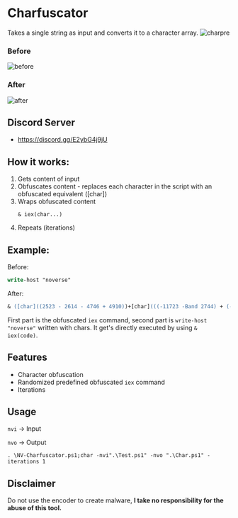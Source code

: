 # Charfuscator
Takes a single string as input and converts it to a character array.
![charpre](https://github.com/5Noxi/Charfuscator/blob/main/NV-Char.png?raw=true)
### Before
![before](https://github.com/5Noxi/Charfuscator/blob/main/Before.png?raw=true) 
### After
![after](https://github.com/5Noxi/Charfuscator/blob/main/After.png?raw=true)

## Discord Server 
- https://discord.gg/E2ybG4j9jU

## How it works:
1. Gets content of input
2. Obfuscates content - replaces each character in the script with an obfuscated equivalent ([char])
3. Wraps obfuscated content
   ```
   & iex(char...)
   ```
4. Repeats (iterations)

## Example:
Before:
```ps
write-host "noverse"
```
After:
```ps
& ([char]((2523 - 2614 - 4746 + 4910))+[char](((-11723 -Band 2744) + (-11723 -Bor 2744) + 5845 + 3212))+[char]((11829 - 7353 + 2004 - 6394))+[char](((-14684 -Band 1130) + (-14684 -Bor 1130) + 5795 + 7838))+[char](((7790 -Band 1401) + (7790 -Bor 1401) - 5316 - 3800))+[char](((-7002 -Band 6060) + (-7002 -Bor 6060) + 3195 - 2184))+[char](((-14009 -Band 471) + (-14009 -Bor 471) + 4103 + 9480))+[char](((-13817 -Band 3144) + (-13817 -Bor 3144) + 4911 + 5831))+[char](((-16107 -Band 2812) + (-16107 -Bor 2812) + 8813 + 4570))+[char](((-4302 -Band 1864) + (-4302 -Bor 1864) + 3535 - 1017))+[char]((10571 - 7774 - 7320 + 4605))+[char]((10896 - 84 - 4290 - 6453))+[char](((-5952 -Band 7714) + (-5952 -Bor 7714) - 556 - 1123))+[char]((6883 - 4942 + 6048 - 7906))+[char](((6261 -Band 7411) + (6261 -Bor 7411) - 9728 - 3871))+[char](((-16021 -Band 9058) + (-16021 -Bor 9058) + 5225 + 1817))+[char](((-9394 -Band 3249) + (-9394 -Bor 3249) + 5744 + 479)))([char]87+[char]114+[char]105+[char]116+[char]101+[char]45+[char]72+[char]111+[char]115+[char]116+[char]32+[char]34+[char]110+[char]111+[char]118+[char]101+[char]114+[char]115+[char]101+[char]34)
```
First part is the obfuscated `iex` command, second part is `write-host "noverse"` written with chars. It get's directly executed by using `& iex(code)`.

## Features 
- Character obfuscation
- Randomized predefined obfuscated `iex` command
- Iterations

## Usage
`nvi` -> Input

`nvo` -> Output

`. \NV-Charfuscator.ps1;char -nvi".\Test.ps1" -nvo ".\Char.ps1" -iterations 1`

## Disclaimer
Do not use the encoder to create malware, **I take no responsibility for the abuse of this tool.**
